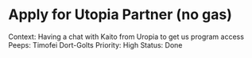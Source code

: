 # Apply for Utopia Partner (no gas)

Context: Having a chat with Kaito from Uropia to get us program access
Peeps: Timofei Dort-Golts
Priority: High
Status: Done